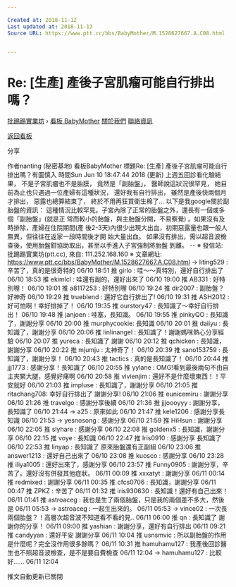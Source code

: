 ```yaml
---

Created at: 2018-11-12
Last updated at: 2018-11-13
Source URL: https://www.ptt.cc/bbs/BabyMother/M.1528627667.A.C08.html


---
```


# Re: [生產] 產後子宮肌瘤可能自行排出嗎？


[批踢踢實業坊](https://www.ptt.cc/bbs/) › [看板 BabyMother](https://www.ptt.cc/bbs/BabyMother/index.html) [關於我們](https://www.ptt.cc/about.html) [聯絡資訊](https://www.ptt.cc/contact.html)

[返回看板](https://www.ptt.cc/bbs/BabyMother/index.html)

分享

作者nanting (秘密基地)
看板BabyMother
標題Re: \[生產\] 產後子宮肌瘤可能自行排出嗎？有圖慎入
時間Sun Jun 10 18:47:44 2018
(更新) 上週五回診看化驗結果， 不是子宮肌瘤也不是胎膜， 竟然是「副胎盤」， 醫師說這狀況很罕見， 她目前為止也只遇過一位產婦有這種狀況， 還好我有自行排出， 雖然是產後快兩個月才排出， 惡露也總算結束了， 終於不用再狂買衛生棉了... 以下是我google關於副胎盤的資訊： 這種情況比較罕見。子宮內除了正常的胎盤之外，還長有一個或多個「副胎盤」(就是正 常而較小的胎盤，與主胎盤分開，不易察覺) 。如果沒有及時排除，產婦在住院期間(產 後2-3天)內很少出現大出血，初期惡露量也跟一般人無異，但往往在返家一段時間後才開 始大量出血。 如果沒有排出，需以超音波檢查後，使用胎盤鉗協助取出，甚至以手進入子宮強制將胎盤 剝離。 -- ※ 發信站: 批踢踢實業坊(ptt.cc), 來自: 111.252.168.160 ※ 文章網址: <https://www.ptt.cc/bbs/BabyMother/M.1528627667.A.C08.html>
→ liting529 : 辛苦了，真的是很奇特的 06/10 18:51
推 girlo : 哇～～真特別，還好自行排出了 06/10 18:53
推 ekimlcl : 哇還有副的，還好出來了 06/10 19:00
推 AB331 : 好特別喔！ 06/10 19:01
推 a8117253 : 好特別喔 06/10 19:24
推 dir2007 : 副胎盤？好神奇 06/10 19:29
推 trueblend : 還好它自行排出了! 06/10 19:31
推 ASH2012 : 好可怕啊！幸好排掉了！ 06/10 19:35
推 ourstory47 : 長知識了～幸好自行排出！ 06/10 19:48
推 janjoen : 哇塞，長知識。 06/10 19:55
推 pinkyQO : 長知識了，謝謝分享 06/10 20:00
推 murphycookie: 長知識 06/10 20:01
推 daiiyu : 長知識了，謝謝分享 06/10 20:06
推 linlinangel : 長知識了！謝謝媽咪熱心分享經驗 06/10 20:07
推 yureca : 長知識了 謝謝 06/10 20:12
推 qchicken : 長知識，謝謝分享 06/10 20:22
推 mjumju : 太神奇了！ 06/10 20:39
推 sano153759 : 長知識了，謝謝分享！ 06/10 20:43
推 tactics : 真的是長知識了！ 06/10 20:44
推 jjj1773 : 感謝分享！長知識了 06/10 20:55
推 yylane : OMG!看到最後兩句不由自主夾緊大腿，感覺好痛啊 06/10 20:58
推 vivienjim : 還好不是什麼壞東西！！平安就好 06/10 21:03
推 impluse : 長知識了，謝謝分享 06/10 21:05
推 ritachang708: 幸好自行排出了 謝謝分享! 06/10 21:06
推 eunicemiru : 謝謝分享 06/10 21:26
推 travelgo : 感謝分享後續 06/10 21:36
推 jjjoooyyy : 謝謝分享，長知識了 06/10 21:44
→ a25 : 原來如此 06/10 21:47
推 kele1206 : 感謝分享長知識 06/10 21:53
→ yesnosong : 感謝分享 06/10 21:59
推 HiHsun : 謝謝分享 06/10 22:05
推 slyhare : 感謝分享 06/10 22:08
推 goldenx5 : 長知識，謝謝分享 06/10 22:15
推 voye : 長知識 06/10 22:47
推 Iris0910 : 感謝分享 長知識了 06/10 22:53
推 linyap : 長知識了 原來胎盤還有正副組 06/10 23:06
推 answer1213 : 還好自己出來了 06/10 23:08
推 kuosco : 感謝分享 06/10 23:28
推 iliya1005 : 還好出來了，感謝分享 06/10 23:57
推 Funny0905 : 謝謝分享，辛苦了。還好沒有併發其他症狀。 06/11 00:09
推 xxxatyt : 謝謝分享 06/11 00:14
推 redmixed : 謝謝分享 06/11 00:35
推 cfcs0706 : 長知識，謝謝分享 06/11 00:47
推 ZPKZ : 辛苦了 06/11 01:32
推 iris930630 : 長知識！還好有自己出來！ 06/11 01:41
推 astroaceg : 我也是生了兩個胎盤，只是我的兩個差不多大，然後是 06/11 05:53
→ astroaceg : 一起生出來的。 06/11 05:53
→ vince02 : 一次長兩個胎盤？！高層次超音波不知道看不看的見.. 06/11 06:00
推 qn : 長知識了 謝謝你的分享！ 06/11 09:00
推 yashian : 謝謝分享，還好有自行排出 06/11 09:21
推 candyyan : 還好平安 謝謝分享 06/11 10:04
推 usnsmvic : 所以副胎盤的作用是什麼呢？完全沒作用很多餘嗎？ 06/11 10:31
推 hamuhamu127 : 我產後回診醫生也不照超音波檢查，是不是要自費檢查 06/11 12:04
→ hamuhamu127 : 比較好...... 06/11 12:04

推文自動更新已關閉

